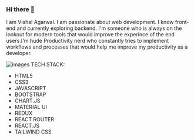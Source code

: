 ### Hi there 👋
I am Vishal Agarwal. I am passionate about web development. I know front-end and currently exploring backend.
I'm someone who is always on the lookout for modern tools that would improve the experince of the end users.I'm
hude Productivity nerd who constantly tries to implement workflows and processes that would help me improve my productivity as a developer.

![images](https://github.com/Vishal-Agarwal77/Vishal-Agarwal77/assets/108511250/03018f1e-8144-4660-b81f-b0f184e0ff3d) TECH STACK:
- HTML5
- CSS3
- JAVASCRIPT
- BOOTSTRAP
- CHART.JS
- MATERIAL UI
- REDUX
- REACT ROUTER
- REACT.JS
- TAILWIND CSS
  
<!--
**Vishal-Agarwal77/Vishal-Agarwal77** is a ✨ _special_ ✨ repository because its `README.md` (this file) appears on your GitHub profile.

Here are some ideas to get you started:

- 🔭 I’m currently working on ...
- 🌱 I’m currently learning ...
- 👯 I’m looking to collaborate on ...
- 🤔 I’m looking for help with ...
- 💬 Ask me about ...
- 📫 How to reach me: ...
- 😄 Pronouns: ...
- ⚡ Fun fact: ...
-->
